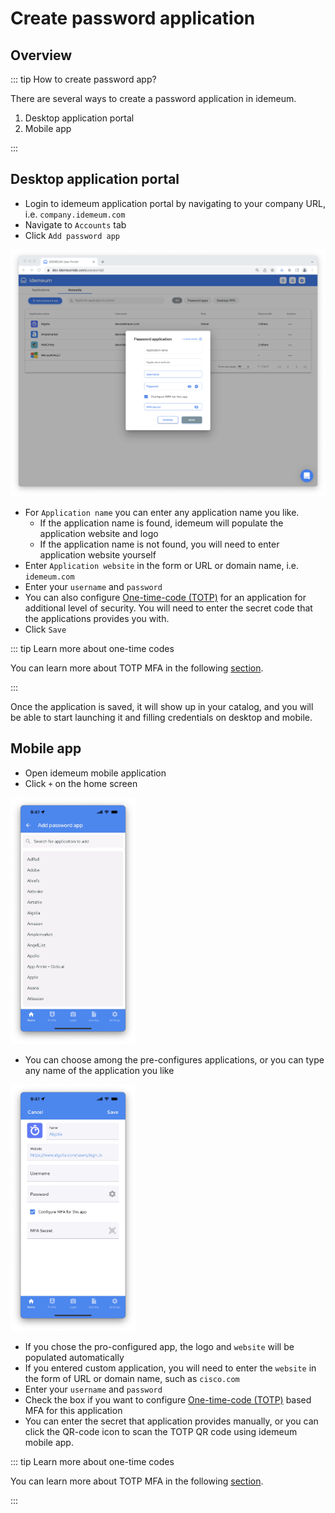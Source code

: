 # Create password application

## Overview

::: tip How to create password app? 

There are several ways to create a password application in idemeum. 

1. Desktop application portal
2. Mobile app

:::

## Desktop application portal
* Login to idemeum application portal by navigating to your company URL, i.e. `company.idemeum.com`
* Navigate to `Accounts` tab
* Click `Add password app`

![Create app](./images/vault/create-app-desktop.png)

* For `Application name` you can enter any application name you like.
	* If the application name is found, idemeum will populate the application website and logo
	* If the application name is not found, you will need to enter application website yourself
* Enter `Application website` in the form or URL or domain name, i.e. `idemeum.com`
* Enter your `username` and `password`
* You can also configure [One-time-code (TOTP)](https://en.wikipedia.org/wiki/Time-based_one-time_password) for an application for additional level of security. You will need to enter the secret code that the applications provides you with. 
* Click `Save`

::: tip Learn more about one-time codes

You can learn more about TOTP MFA in the following [section](./totp-mfa.html). 

:::

Once the application is saved, it will show up in your catalog, and you will be able to start launching it and filling credentials on desktop and mobile. 

## Mobile app

* Open idemeum mobile application
* Click `+` on the home screen

<img src="./images/vault/create-app-mobile.png" width="200px">

* You can choose among the pre-configures applications, or you can type any name of the application you like

<img src="./images/vault/create-mobile.png" width="200px">

* If you chose the pro-configured app, the logo and `website` will be populated automatically
* If you entered custom application, you will need to enter the `website` in the form of URL or domain name, such as `cisco.com`
* Enter your `username` and `password`
* Check the box if you want to configure [One-time-code (TOTP)](https://en.wikipedia.org/wiki/Time-based_one-time_password) based MFA for this application
* You can enter the secret that application provides manually, or you can click the QR-code icon to scan the TOTP QR code using idemeum mobile app.

::: tip Learn more about one-time codes

You can learn more about TOTP MFA in the following [section](./totp-mfa.html). 

:::
